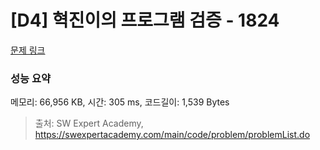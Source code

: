 # [D4] 혁진이의 프로그램 검증 - 1824 

[문제 링크](https://swexpertacademy.com/main/code/problem/problemDetail.do?contestProbId=AV4yLUiKDUoDFAUx) 

### 성능 요약

메모리: 66,956 KB, 시간: 305 ms, 코드길이: 1,539 Bytes



> 출처: SW Expert Academy, https://swexpertacademy.com/main/code/problem/problemList.do